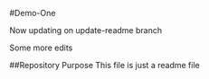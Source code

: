 #Demo-One

Now updating on update-readme branch 

Some more edits

##Repository Purpose
This file is just a readme file

